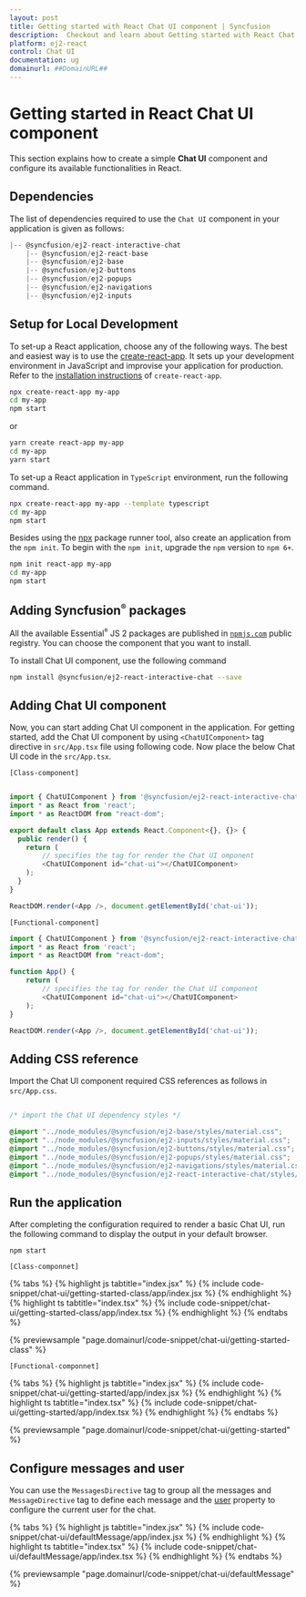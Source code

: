 ```yaml
---
layout: post
title: Getting started with React Chat UI component | Syncfusion
description:  Checkout and learn about Getting started with React Chat UI component of Syncfusion Essential JS 2 and more details.
platform: ej2-react
control: Chat UI
documentation: ug
domainurl: ##DomainURL##
---
```


# Getting started in React Chat UI component

This section explains how to create a simple **Chat UI** component and configure its available functionalities in React.

## Dependencies

The list of dependencies required to use the `Chat UI` component in your application is given as follows:

```javascript
|-- @syncfusion/ej2-react-interactive-chat
    |-- @syncfusion/ej2-react-base
    |-- @syncfusion/ej2-base
    |-- @syncfusion/ej2-buttons
    |-- @syncfusion/ej2-popups
    |-- @syncfusion/ej2-navigations
    |-- @syncfusion/ej2-inputs
```

## Setup for Local Development

To set-up a React application, choose any of the following ways. The best and easiest way is to use the [create-react-app](https://github.com/facebook/create-react-app). It sets up your development environment in JavaScript and improvise your application for production. Refer to the [installation instructions](https://github.com/facebook/create-react-app#creating-an-app) of `create-react-app`.

```bash
npx create-react-app my-app
cd my-app
npm start
```

or

```bash
yarn create react-app my-app
cd my-app
yarn start
```

To set-up a React application in `TypeScript` environment, run the following command.

```bash
npx create-react-app my-app --template typescript
cd my-app
npm start
```

Besides using the [npx](https://medium.com/@maybekatz/introducing-npx-an-npm-package-runner-55f7d4bd282b) package runner tool, also create an application from the `npm init`. To begin with the `npm init`, upgrade the `npm` version to `npm 6+`.

```bash
npm init react-app my-app
cd my-app
npm start
```

## Adding Syncfusion<sup style="font-size:70%">&reg;</sup> packages

All the available Essential<sup style="font-size:70%">&reg;</sup> JS 2 packages are published in [`npmjs.com`](https://www.npmjs.com/~syncfusionorg) public registry. You can choose the component that you want to install.

To install Chat UI component, use the following command

```bash
npm install @syncfusion/ej2-react-interactive-chat --save
```

## Adding Chat UI component

Now, you can start adding Chat UI component in the application. For getting started, add the Chat UI component by using `<ChatUIComponent>` tag directive in `src/App.tsx` file using following code. Now place the below Chat UI code in the `src/App.tsx`.

`[Class-component]`

```ts

import { ChatUIComponent } from '@syncfusion/ej2-react-interactive-chat';
import * as React from 'react';
import * as ReactDOM from "react-dom";

export default class App extends React.Component<{}, {}> {
  public render() {
    return (
        // specifies the tag for render the Chat UI omponent
        <ChatUIComponent id="chat-ui"></ChatUIComponent>
    );
  }
}

ReactDOM.render(<App />, document.getElementById('chat-ui'));
```

`[Functional-component]`

```ts
import { ChatUIComponent } from '@syncfusion/ej2-react-interactive-chat';
import * as React from 'react';
import * as ReactDOM from "react-dom";

function App() {
    return (
        // specifies the tag for render the Chat UI component
        <ChatUIComponent id="chat-ui"></ChatUIComponent>
    );
}

ReactDOM.render(<App />, document.getElementById('chat-ui'));
```

## Adding CSS reference

Import the Chat UI component required CSS references as follows in `src/App.css`.

```css

/* import the Chat UI dependency styles */

@import "../node_modules/@syncfusion/ej2-base/styles/material.css";
@import "../node_modules/@syncfusion/ej2-inputs/styles/material.css";
@import "../node_modules/@syncfusion/ej2-buttons/styles/material.css";
@import "../node_modules/@syncfusion/ej2-popups/styles/material.css";
@import "../node_modules/@syncfusion/ej2-navigations/styles/material.css";
@import "../node_modules/@syncfusion/ej2-react-interactive-chat/styles/material.css";

```

## Run the application

After completing the configuration required to render a basic Chat UI, run the following command to display the output in your default browser.

```
npm start
```

`[Class-componnet]`

{% tabs %}
{% highlight js tabtitle="index.jsx" %}
{% include code-snippet/chat-ui/getting-started-class/app/index.jsx %}
{% endhighlight %}
{% highlight ts tabtitle="index.tsx" %}
{% include code-snippet/chat-ui/getting-started-class/app/index.tsx %}
{% endhighlight %}
{% endtabs %}

{% previewsample "page.domainurl/code-snippet/chat-ui/getting-started-class" %}

`[Functional-componnet]`

{% tabs %}
{% highlight js tabtitle="index.jsx" %}
{% include code-snippet/chat-ui/getting-started/app/index.jsx %}
{% endhighlight %}
{% highlight ts tabtitle="index.tsx" %}
{% include code-snippet/chat-ui/getting-started/app/index.tsx %}
{% endhighlight %}
{% endtabs %}

{% previewsample "page.domainurl/code-snippet/chat-ui/getting-started" %}

## Configure messages and user

You can use the `MessagesDirective` tag to group all the messages and `MessageDirective` tag to define each message and the [user](../api/chat-ui#user) property to configure the current user for the chat.

{% tabs %}
{% highlight js tabtitle="index.jsx" %}
{% include code-snippet/chat-ui/defaultMessage/app/index.jsx %}
{% endhighlight %}
{% highlight ts tabtitle="index.tsx" %}
{% include code-snippet/chat-ui/defaultMessage/app/index.tsx %}
{% endhighlight %}
{% endtabs %}

{% previewsample "page.domainurl/code-snippet/chat-ui/defaultMessage" %}
